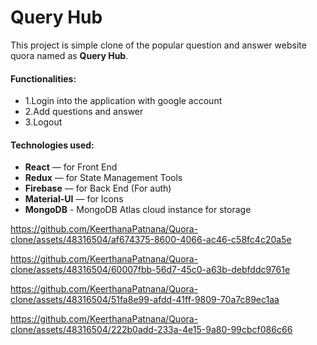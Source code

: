 # Query Hub
This project is simple clone of the popular question and answer website quora named as **Query Hub**. 
#### Functionalities:
  * 1.Login into the application with google account
  * 2.Add questions and answer
  * 3.Logout
  
#### Technologies used: 
  * **React** — for Front End
  * **Redux** — for State Management Tools
  * **Firebase** — for Back End (For auth)
  * **Material-UI** — for Icons
  * **MongoDB** - MongoDB Atlas cloud instance for storage


https://github.com/KeerthanaPatnana/Quora-clone/assets/48316504/af674375-8600-4066-ac46-c58fc4c20a5e



https://github.com/KeerthanaPatnana/Quora-clone/assets/48316504/60007fbb-56d7-45c0-a63b-debfddc9761e



https://github.com/KeerthanaPatnana/Quora-clone/assets/48316504/51fa8e99-afdd-41ff-9809-70a7c89ec1aa



https://github.com/KeerthanaPatnana/Quora-clone/assets/48316504/222b0add-233a-4e15-9a80-99cbcf086c66

